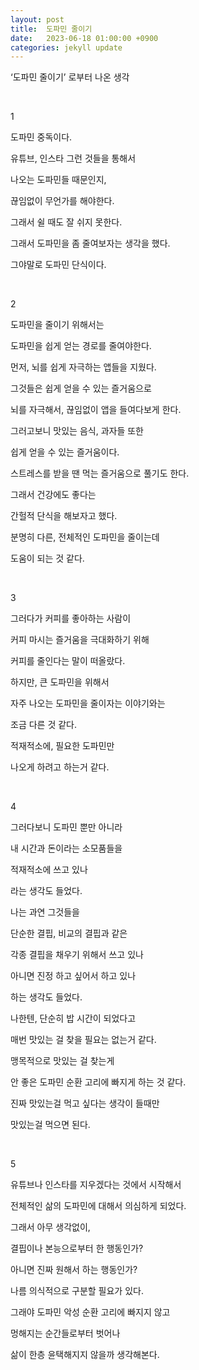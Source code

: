 ```yaml
---
layout: post
title:  도파민 줄이기
date:   2023-06-18 01:00:00 +0900
categories: jekyll update
---
```




‘도파민 줄이기’ 로부터 나온 생각

&nbsp;&nbsp;&nbsp;
&nbsp;&nbsp;&nbsp;

1

도파민 중독이다.

유튜브, 인스타 그런 것들을 통해서

나오는 도파민들 때문인지,

끊임없이 무언가를 해야한다.

그래서 쉴 때도 잘 쉬지 못한다.

그래서 도파민을 좀 줄여보자는 생각을 했다.

그야말로 도파민 단식이다.


&nbsp;&nbsp;&nbsp;
&nbsp;&nbsp;&nbsp;

2

도파민을 줄이기 위해서는

도파민을 쉽게 얻는 경로를 줄여야한다.

먼저, 뇌를 쉽게 자극하는 앱들을 지웠다.

그것들은 쉽게 얻을 수 있는 즐거움으로

뇌를 자극해서, 끊임없이 앱을 들여다보게 한다.

그러고보니 맛있는 음식, 과자들 또한

쉽게 얻을 수 있는 즐거움이다.

스트레스를 받을 땐 먹는 즐거움으로 풀기도 한다.

그래서 건강에도 좋다는

간헐적 단식을 해보자고 했다.

분명히 다른, 전체적인 도파민을 줄이는데

도움이 되는 것 같다.


&nbsp;&nbsp;&nbsp;
&nbsp;&nbsp;&nbsp;

3

그러다가 커피를 좋아하는 사람이

커피 마시는 즐거움을 극대화하기 위해

커피를 줄인다는 말이 떠올랐다.

하지만, 큰 도파민을 위해서

자주 나오는 도파민을 줄이자는 이야기와는

조금 다른 것 같다.

적재적소에, 필요한 도파민만

나오게 하려고 하는거 같다.


&nbsp;&nbsp;&nbsp;
&nbsp;&nbsp;&nbsp;

4

그러다보니 도파민 뿐만 아니라

내 시간과 돈이라는 소모품들을

적재적소에 쓰고 있나

라는 생각도 들었다.

나는 과연 그것들을

단순한 결핍, 비교의 결핍과 같은

각종 결핍을 채우기 위해서 쓰고 있나

아니면 진정 하고 싶어서 하고 있나

하는 생각도 들었다.

나한텐, 단순히 밥 시간이 되었다고

매번 맛있는 걸 찾을 필요는 없는거 같다.

맹목적으로 맛있는 걸 찾는게

안 좋은 도파민 순환 고리에 빠지게 하는 것 같다.

진짜 맛있는걸 먹고 싶다는 생각이 들때만

맛있는걸 먹으면 된다.


&nbsp;&nbsp;&nbsp;
&nbsp;&nbsp;&nbsp;

5

유튜브나 인스타를 지우겠다는 것에서 시작해서

전체적인 삶의 도파민에 대해서 의심하게 되었다.

그래서 아무 생각없이,

결핍이나 본능으로부터 한 행동인가?

아니면 진짜 원해서 하는 행동인가?

나름 의식적으로 구분할 필요가 있다.

그래야 도파민 악성 순환 고리에 빠지지 않고

멍해지는 순간들로부터 벗어나

삶이 한층 윤택해지지 않을까 생각해본다.
